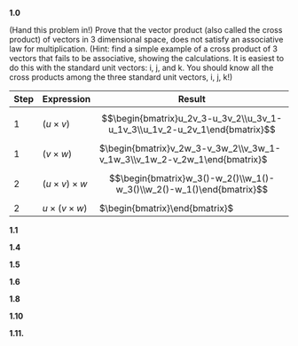 **1.0**

(Hand this problem in!) Prove that the vector product (also called the cross product) of vectors in 3 dimensional space, does not satisfy an associative law for multiplication. (Hint: find a simple example of a cross product of 3 vectors that fails to be associative, showing the calculations. It is easiest to do this with the standard unit vectors: i, j, and k. You should know all the cross products among the three standard unit vectors, i, j, k!)



| Step | Expression            | Result                                                                      |
| ---- | --------------------- | --------------------------------------------------------------------------- |
| 1    | $(u\times v)$         | $$\begin{bmatrix}u_2v_3-u_3v_2\\u_3v_1-u_1v_3\\u_1v_2-u_2v_1\end{bmatrix}$$ |
| 1    | $(v\times w)$         | $\begin{bmatrix}v_2w_3-v_3w_2\\v_3w_1-v_1w_3\\v_1w_2-v_2w_1\end{bmatrix}$   |
| 2    | $(u\times v)\times w$ | $$\begin{bmatrix}w_3()-w_2()\\w_1()-w_3()\\w_2()-w_1()\end{bmatrix}$$       |
| 2    | $u\times(v\times w)$  | $\begin{bmatrix}\end{bmatrix}$                                              |

**1.1**



**1.4**



**1.5**



**1.6**



**1.8**



**1.10**



**1.11.**

